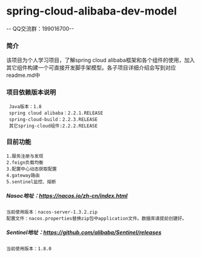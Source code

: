 # spring-cloud-alibaba-dev-model
-- QQ交流群：199016700--
### 简介
该项目为个人学习项目，了解spring cloud alibaba框架和各个组件的使用，加入其它组件构建一个可直接开发脚手架模型。各子项目详细介绍会写到对应readme.md中
### 项目依赖版本说明
     Java版本：1.8
     spring cloud alibaba：2.2.1.RELEASE
     spring-cloud-build：2.2.3.RELEASE
     其它spring-cloud组件:2.2.2.RELEASE
### 目前功能
    1.服务注册与发现
    2.feign负载均衡
    3.配置中心动态获取配置
    4.gateway路由
    5.sentinel监控、熔断
##### Nasoc地址：https://nacos.io/zh-cn/index.html
    当前使用版本：nacos-server-1.3.2.zip
    配置文件：nacos.properties替换zip包中application文件。数据库请提前创建好。
##### Sentinel地址：https://github.com/alibaba/Sentinel/releases
    当前使用版本：1.8.0
